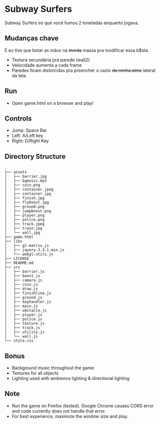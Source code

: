 # Subway Surfers

Subway Surfers só que você fumou 2 toneladas enquanto jogava.

## Mudanças chave

É eu tive que botar as mãos na <s>merda</s> massa pra modificar essa b$sta.

- Textura secundária pra parede (wall2)
- Velocidade aumenta a cada frame
- Paredes ficam distorcidas pra preencher o vazio <s>da minha alma</s> lateral da tela.

## Run
* Open game.html on a browser and play!

## Controls
* Jump: Space Bar
* Left: A/Left key
* Right: D/Right Key

## Directory Structure
```
.
├── assets
│   ├── barrier.jpg
│   ├── bgmusic.mp3
│   ├── coin.png
│   ├── container.jpeg
│   ├── container.jpg
│   ├── finish.jpg
│   ├── flyboost.jpg
│   ├── ground.png
│   ├── jumpboost.png
│   ├── player.png
│   ├── police.png
│   ├── track.jpeg
│   ├── train.jpg
│   └── wall.jpg
├── game.html
├── libs
│   ├── gl-matrix.js
│   ├── jquery-3.3.1.min.js
│   └── webgl-utils.js
├── LICENSE
├── README.md
├── src
│   ├── barrier.js
│   ├── boost.js
│   ├── camera.js
│   ├── coin.js
│   ├── draw.js
│   ├── finishline.js
│   ├── ground.js
│   ├── keyhandler.js
│   ├── main.js
│   ├── obstacle.js
│   ├── player.js
│   ├── police.js
│   ├── texture.js
│   ├── track.js
│   ├── utility.js
│   └── wall.js
└── style.css
```

## Bonus
* Background music throughout the game
* Textures for all objects
* Lighting used with ambience lighting & directional lighting

## Note
* Run the game on Firefox (tested). Google Chrome causes CORS error and code currently does not handle that error.
* For best experience, maximize the window size and play.
